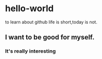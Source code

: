 # hello-world
to learn about github
life is short,today is not.
## I want to be good for myself.
### It's really interesting

